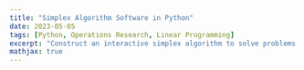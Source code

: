 ```yaml
---
title: "Simplex Algorithm Software in Python"
date: 2023-05-05
tags: [Python, Operations Research, Linear Programming]
excerpt: "Construct an interactive simplex algorithm to solve problems in linear programming"
mathjax: true
---
```

